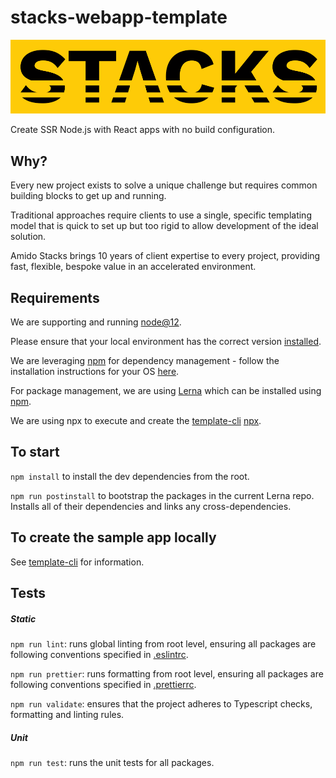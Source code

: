 # stacks-webapp-template

![Stacks Webapp Template](.github/images/stacks_banner.png)

Create SSR Node.js with React apps with no build configuration.

## Why?

Every new project exists to solve a unique challenge 
but requires common building blocks to get up and running.

Traditional approaches require clients to use a single, specific templating model that is quick to set up but too rigid to allow development of the ideal solution.

Amido Stacks brings 10 years of client expertise to every project, providing fast, flexible, bespoke value in an accelerated environment.

## Requirements

We are supporting and running [node@12](https://nodejs.org/en/about/releases/).

Please ensure that your local environment has the correct version
[installed](https://nodejs.org/en/download/).

We are leveraging [npm](https://www.npmjs.com/) for dependency management - follow the
installation instructions for your OS [here](https://www.npmjs.com/get-npm).

For package management, we are using [Lerna](https://lernajs.io) which can be installed using [npm](https://www.npmjs.com/package/lerna).

We are using npx to execute and create the [template-cli](./packages/template-cli) [npx](https://www.npmjs.com/package/npx).


## To start

`npm install` to install the dev dependencies from the root.

`npm run postinstall` to bootstrap the packages in the current Lerna repo. Installs
all of their dependencies and links any cross-dependencies.


## To create the sample app locally

See [template-cli](./packages/template-cli/README.md) for information.


## Tests

##### Static

`npm run lint`: runs global linting from root level, ensuring all packages are
following conventions specified in [.eslintrc](.eslintrc).
  
`npm run prettier`: runs formatting from root level, ensuring all packages are
following conventions specified in [.prettierrc](.prettierrc).

`npm run validate`: ensures that the project adheres to Typescript checks,
formatting and linting rules.

##### Unit

`npm run test`: runs the unit tests for all packages.
